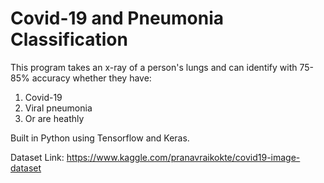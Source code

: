 # Covid-19 and Pneumonia Classification

This program takes an x-ray of a person's lungs and can identify with 75-85% accuracy whether they have:
1. Covid-19
2. Viral pneumonia
3. Or are heathly

Built in Python using Tensorflow and Keras.

Dataset Link: https://www.kaggle.com/pranavraikokte/covid19-image-dataset
